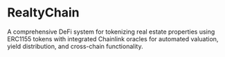 # RealtyChain
A comprehensive DeFi system for tokenizing real estate properties using ERC1155 tokens with integrated Chainlink oracles for automated valuation, yield distribution, and cross-chain functionality.

